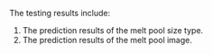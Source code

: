 The testing results include:
1. The prediction results of the melt pool size type.
2. The prediction results of the melt pool image.
